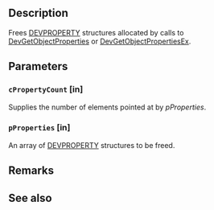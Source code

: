 ## Description

Frees [DEVPROPERTY](https://learn.microsoft.com/windows-hardware/drivers/install/devproperty) structures allocated by calls to [DevGetObjectProperties](https://learn.microsoft.com/windows/win32/api/devquery/nf-devquery-devgetobjectproperties) or [DevGetObjectPropertiesEx](https://learn.microsoft.com/windows/win32/api/devquery/nf-devquery-devgetobjectpropertiesex).

## Parameters

### `cPropertyCount` [in]

Supplies the number of elements pointed at by *pProperties*.

### `pProperties` [in]

An array of [DEVPROPERTY](https://learn.microsoft.com/windows-hardware/drivers/install/devproperty) structures to be freed.

## Remarks

## See also